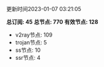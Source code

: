 更新时间2023-01-07 03:21:05

**总订阅: 45**
**总节点: 770**
**有效节点: 128**
- v2ray节点: 109
- trojan节点: 5
- ss节点: 10
- ssr节点: 4
